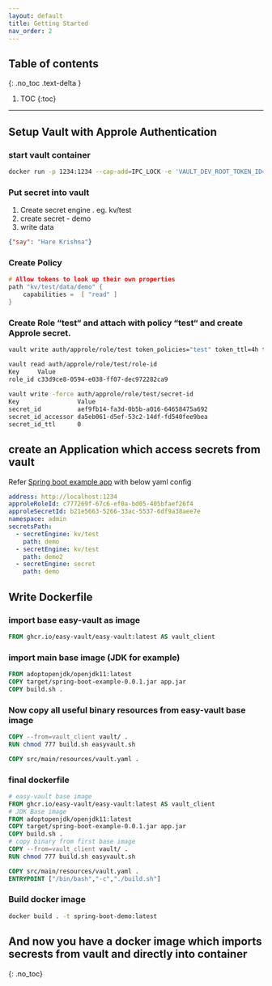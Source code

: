 ```yaml
---
layout: default
title: Getting Started
nav_order: 2
---
```


## Table of contents
{: .no_toc .text-delta }

1. TOC
{:toc}
---
## Setup Vault with Approle Authentication


### start vault container
```bash
docker run -p 1234:1234 --cap-add=IPC_LOCK -e 'VAULT_DEV_ROOT_TOKEN_ID=myroot' -e 'VAULT_DEV_LISTEN_ADDRESS=0.0.0.0:1234' vault
```
### Put secret into vault

1. Create secret engine . eg. kv/test
2. create secret - demo  
3. write data
   
```json
{"say": "Hare Krishna"}
```

### Create Policy
```h
# Allow tokens to look up their own properties
path "kv/test/data/demo" {
    capabilities =  [ "read" ]
}
```
### Create Role “test“ and attach with policy “test“ and create Approle secret.

```bash 
vault write auth/approle/role/test token_policies="test" token_ttl=4h token_max_ttl=4h

vault read auth/approle/role/test/role-id
Key     Value                               
role_id c33d9ce8-0594-e038-ff07-dec972282ca9
  
vault write -force auth/approle/role/test/secret-id
Key                Value                               
secret_id          aef9fb14-fa3d-0b5b-a016-64658475a692
secret_id_accessor da5eb061-d5ef-53c2-14df-fd540fee9bea
secret_id_ttl      0
```

## create an Application which access secrets from vault
Refer [Spring boot example app](https://github.com/easy-vault/easy-vault-example) with  below yaml config

```YAML
address: http://localhost:1234
approleRoleId: c777269f-67c6-ef0a-bd05-405bfaef26f4
approleSecretId: b21e5663-5266-33ac-5537-6df9a38aee7e
namespace: admin
secretsPath:
  - secretEngine: kv/test
    path: demo
  - secretEngine: kv/test
    path: demo2
  - secretEngine: secret
    path: demo
```

## Write Dockerfile 
### import base easy-vault as image 

```dockerfile
FROM ghcr.io/easy-vault/easy-vault:latest AS vault_client
```

### import main base image (JDK for example)

```dockerfile
FROM adoptopenjdk/openjdk11:latest
COPY target/spring-boot-example-0.0.1.jar app.jar
COPY build.sh .
```
### Now copy all useful binary resources from easy-vault base image

```dockerfile
COPY --from=vault_client vault/ .
RUN chmod 777 build.sh easyvault.sh

COPY src/main/resources/vault.yaml .
```

### final dockerfile

```Dockerfile
# easy-vault base image
FROM ghcr.io/easy-vault/easy-vault:latest AS vault_client
# JDK Base image
FROM adoptopenjdk/openjdk11:latest
COPY target/spring-boot-example-0.0.1.jar app.jar
COPY build.sh .
# copy binary from first base image
COPY --from=vault_client vault/ .
RUN chmod 777 build.sh easyvault.sh

COPY src/main/resources/vault.yaml .
ENTRYPOINT ["/bin/bash","-c","./build.sh"]
```
### Build docker image

```bash
docker build . -t spring-boot-demo:latest
```
## And now you have a docker image which imports secrests from vault and directly into container 
{: .no_toc}